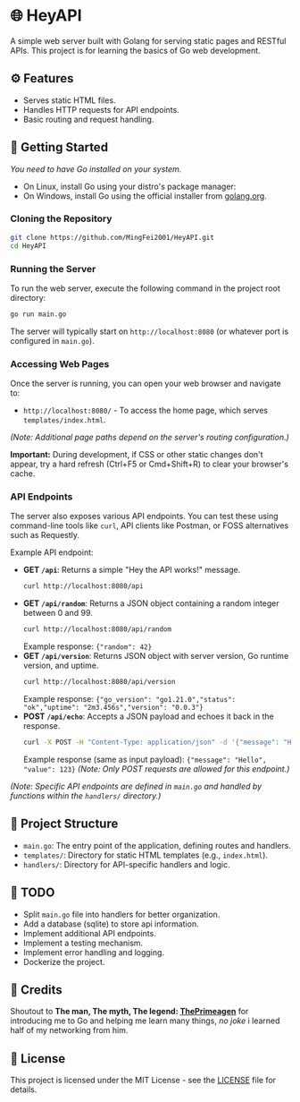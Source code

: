 # 🌐 HeyAPI

A simple web server built with Golang for serving static pages and RESTful APIs. This project is for learning the basics of Go web development.

## ⚙️ Features

*   Serves static HTML files.
*   Handles HTTP requests for API endpoints.
*   Basic routing and request handling.

## 🚀 Getting Started

*You need to have Go installed on your system.*

- On Linux, install Go using your distro's package manager:
- On Windows, install Go using the official installer from [golang.org](https://golang.org/dl/).

### Cloning the Repository

```bash
git clone https://github.com/MingFei2001/HeyAPI.git
cd HeyAPI
```

### Running the Server

To run the web server, execute the following command in the project root directory:

```bash
go run main.go
```

The server will typically start on `http://localhost:8080` (or whatever port is configured in `main.go`).

### Accessing Web Pages

Once the server is running, you can open your web browser and navigate to:

*   `http://localhost:8080/` - To access the home page, which serves `templates/index.html`.

*(Note: Additional page paths depend on the server's routing configuration.)*

**Important:** During development, if CSS or other static changes don't appear, try a hard refresh (Ctrl+F5 or Cmd+Shift+R) to clear your browser's cache.

### API Endpoints

The server also exposes various API endpoints. You can test these using command-line tools like `curl`, API clients like Postman, or FOSS alternatives such as Requestly.

Example API endpoint:

*   **GET `/api`**: Returns a simple "Hey the API works!" message.
    ```bash
    curl http://localhost:8080/api
    ```
*   **GET `/api/random`**: Returns a JSON object containing a random integer between 0 and 99.
    ```bash
    curl http://localhost:8080/api/random
    ```
    Example response: `{"random": 42}`
*   **GET `/api/version`**: Returns JSON object with server version, Go runtime version, and uptime.
    ```bash
    curl http://localhost:8080/api/version
    ```
    Example response: `{"go_version": "go1.21.0","status": "ok","uptime": "2m3.456s","version": "0.0.3"}`
*   **POST `/api/echo`**: Accepts a JSON payload and echoes it back in the response.
    ```bash
    curl -X POST -H "Content-Type: application/json" -d '{"message": "Hello", "value": 123}' http://localhost:8080/api/echo
    ```
    Example response (same as input payload): `{"message": "Hello", "value": 123}`
    *(Note: Only POST requests are allowed for this endpoint.)*

*(Note: Specific API endpoints are defined in `main.go` and handled by functions within the `handlers/` directory.)*

## 📂 Project Structure

*   `main.go`: The entry point of the application, defining routes and handlers.
*   `templates/`: Directory for static HTML templates (e.g., `index.html`).
*   `handlers/`: Directory for API-specific handlers and logic.

## 📝 TODO

*   Split `main.go` file into handlers for better organization.
*   Add a database (sqlite) to store api information.
*   Implement additional API endpoints.
*   Implement a testing mechanism.
*   Implement error handling and logging.
*   Dockerize the project.

## 📢 Credits
Shoutout to **The man, The myth, The legend: [ThePrimeagen](https://github.com/theprimeagen)** for introducing me to Go and helping me learn many things, *no joke* i learned half of my networking from him.

## 📄 License

This project is licensed under the MIT License - see the [LICENSE](LICENSE) file for details.

